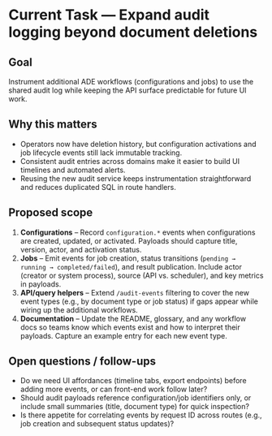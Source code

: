 # Current Task — Expand audit logging beyond document deletions

## Goal
Instrument additional ADE workflows (configurations and jobs) to use the
shared audit log while keeping the API surface predictable for future UI work.

## Why this matters
- Operators now have deletion history, but configuration activations and job
  lifecycle events still lack immutable tracking.
- Consistent audit entries across domains make it easier to build UI timelines
  and automated alerts.
- Reusing the new audit service keeps instrumentation straightforward and
  reduces duplicated SQL in route handlers.

## Proposed scope
1. **Configurations** – Record `configuration.*` events when
   configurations are created, updated, or activated. Payloads should capture
   title, version, actor, and activation status.
2. **Jobs** – Emit events for job creation, status transitions (`pending →
   running → completed/failed`), and result publication. Include actor (creator
   or system process), source (API vs. scheduler), and key metrics in payloads.
3. **API/query helpers** – Extend `/audit-events` filtering to cover the new
   event types (e.g., by document type or job status) if gaps appear while wiring
   up the additional workflows.
4. **Documentation** – Update the README, glossary, and any workflow docs so
   teams know which events exist and how to interpret their payloads. Capture an
   example entry for each new event type.

## Open questions / follow-ups
- Do we need UI affordances (timeline tabs, export endpoints) before adding more
  events, or can front-end work follow later?
- Should audit payloads reference configuration/job identifiers only, or include
  small summaries (title, document type) for quick inspection?
- Is there appetite for correlating events by request ID across routes (e.g.,
  job creation and subsequent status updates)?
